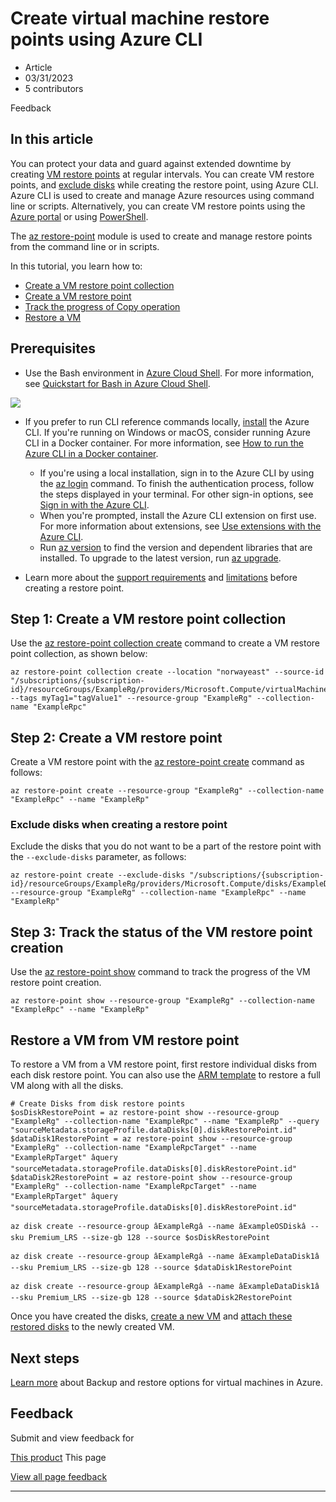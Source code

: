 # Create virtual machine restore points using Azure CLI

* Article
* 03/31/2023
* 5 contributors

Feedback

## In this article

You can protect your data and guard against extended downtime by creating [VM restore points](virtual-machines-create-restore-points#about-vm-restore-points) at regular intervals. You can create VM restore points, and [exclude disks](#exclude-disks-when-creating-a-restore-point) while creating the restore point, using Azure CLI. Azure CLI is used to create and manage Azure resources using command line or scripts. Alternatively, you can create VM restore points using the [Azure portal](virtual-machines-create-restore-points-portal) or using [PowerShell](virtual-machines-create-restore-points-powershell).

The [az restore-point](/en-us/cli/azure/restore-point) module is used to create and manage restore points from the command line or in scripts.

In this tutorial, you learn how to:

* [Create a VM restore point collection](#step-1-create-a-vm-restore-point-collection)
* [Create a VM restore point](#step-2-create-a-vm-restore-point)
* [Track the progress of Copy operation](#step-3-track-the-status-of-the-vm-restore-point-creation)
* [Restore a VM](#restore-a-vm-from-vm-restore-point)

## Prerequisites

* Use the Bash environment in [Azure Cloud Shell](/en-us/azure/cloud-shell/overview). For more information, see [Quickstart for Bash in Azure Cloud Shell](/en-us/azure/cloud-shell/quickstart).

[![](../reusable-content/azure-cli/media/hdi-launch-cloud-shell.png)](https://shell.azure.com)
* If you prefer to run CLI reference commands locally, [install](/en-us/cli/azure/install-azure-cli) the Azure CLI. If you're running on Windows or macOS, consider running Azure CLI in a Docker container. For more information, see [How to run the Azure CLI in a Docker container](/en-us/cli/azure/run-azure-cli-docker).

	+ If you're using a local installation, sign in to the Azure CLI by using the [az login](/en-us/cli/azure/reference-index#az-login) command. To finish the authentication process, follow the steps displayed in your terminal. For other sign-in options, see [Sign in with the Azure CLI](/en-us/cli/azure/authenticate-azure-cli).
	+ When you're prompted, install the Azure CLI extension on first use. For more information about extensions, see [Use extensions with the Azure CLI](/en-us/cli/azure/azure-cli-extensions-overview).
	+ Run [az version](/en-us/cli/azure/reference-index?#az-version) to find the version and dependent libraries that are installed. To upgrade to the latest version, run [az upgrade](/en-us/cli/azure/reference-index?#az-upgrade).

* Learn more about the [support requirements](concepts-restore-points) and [limitations](virtual-machines-create-restore-points#limitations) before creating a restore point.

## Step 1: Create a VM restore point collection

Use the [az restore-point collection create](/en-us/cli/azure/restore-point/collection#az-restore-point-collection-create) command to create a VM restore point collection, as shown below:

```
az restore-point collection create --location "norwayeast" --source-id "/subscriptions/{subscription-id}/resourceGroups/ExampleRg/providers/Microsoft.Compute/virtualMachines/ExampleVM" --tags myTag1="tagValue1" --resource-group "ExampleRg" --collection-name "ExampleRpc"

```

## Step 2: Create a VM restore point

Create a VM restore point with the [az restore-point create](/en-us/cli/azure/restore-point#az-restore-point-create) command as follows:

```
az restore-point create --resource-group "ExampleRg" --collection-name "ExampleRpc" --name "ExampleRp"

```

### Exclude disks when creating a restore point

Exclude the disks that you do not want to be a part of the restore point with the `--exclude-disks` parameter, as follows:

```
az restore-point create --exclude-disks "/subscriptions/{subscription-id}/resourceGroups/ExampleRg/providers/Microsoft.Compute/disks/ExampleDisk1" --resource-group "ExampleRg" --collection-name "ExampleRpc" --name "ExampleRp"

```

## Step 3: Track the status of the VM restore point creation

Use the [az restore-point show](/en-us/cli/azure/restore-point#az-restore-point-show) command to track the progress of the VM restore point creation.

```
az restore-point show --resource-group "ExampleRg" --collection-name "ExampleRpc" --name "ExampleRp"

```

## Restore a VM from VM restore point

To restore a VM from a VM restore point, first restore individual disks from each disk restore point. You can also use the [ARM template](https://github.com/Azure/Virtual-Machine-Restore-Points/blob/main/RestoreVMFromRestorePoint.json) to restore a full VM along with all the disks.

```
# Create Disks from disk restore points 
$osDiskRestorePoint = az restore-point show --resource-group "ExampleRg" --collection-name "ExampleRpc" --name "ExampleRp" --query "sourceMetadata.storageProfile.dataDisks[0].diskRestorePoint.id"
$dataDisk1RestorePoint = az restore-point show --resource-group "ExampleRg" --collection-name "ExampleRpcTarget" --name "ExampleRpTarget" âquery "sourceMetadata.storageProfile.dataDisks[0].diskRestorePoint.id"
$dataDisk2RestorePoint = az restore-point show --resource-group "ExampleRg" --collection-name "ExampleRpcTarget" --name "ExampleRpTarget" âquery "sourceMetadata.storageProfile.dataDisks[0].diskRestorePoint.id"

az disk create --resource-group âExampleRgâ --name âExampleOSDiskâ --sku Premium_LRS --size-gb 128 --source $osDiskRestorePoint

az disk create --resource-group âExampleRgâ --name âExampleDataDisk1â --sku Premium_LRS --size-gb 128 --source $dataDisk1RestorePoint

az disk create --resource-group âExampleRgâ --name âExampleDataDisk1â --sku Premium_LRS --size-gb 128 --source $dataDisk2RestorePoint

```

Once you have created the disks, [create a new VM](scripts/create-vm-from-managed-os-disks) and [attach these restored disks](linux/add-disk#attach-an-existing-disk) to the newly created VM.

## Next steps

[Learn more](backup-recovery) about Backup and restore options for virtual machines in Azure.

## Feedback

Submit and view feedback for

[This product](https://feedback.azure.com/d365community/forum/ec2f1827-be25-ec11-b6e6-000d3a4f0f1c)
This page

[View all page feedback](https://github.com/MicrosoftDocs/azure-docs/issues)

---
